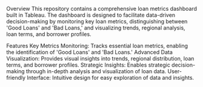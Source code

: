 Overview
This repository contains a comprehensive loan metrics dashboard built in Tableau. The dashboard is designed to facilitate data-driven decision-making by monitoring key loan metrics, distinguishing between 'Good Loans' and 'Bad Loans,' and visualizing trends, regional analysis, loan terms, and borrower profiles.

Features
Key Metrics Monitoring: Tracks essential loan metrics, enabling the identification of 'Good Loans' and 'Bad Loans.'
Advanced Data Visualization: Provides visual insights into trends, regional distribution, loan terms, and borrower profiles.
Strategic Insights: Enables strategic decision-making through in-depth analysis and visualization of loan data.
User-friendly Interface: Intuitive design for easy exploration of data and insights.
